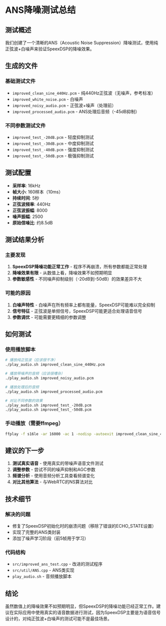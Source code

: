 # ANS降噪测试总结

## 测试概述

我们创建了一个清晰的ANS（Acoustic Noise Suppression）降噪测试，使用纯正弦波+白噪声来验证SpeexDSP的降噪效果。

## 生成的文件

### 基础测试文件
- `improved_clean_sine_440Hz.pcm` - 纯440Hz正弦波（无噪声，参考标准）
- `improved_white_noise.pcm` - 白噪声
- `improved_noisy_audio.pcm` - 正弦波+噪声（处理前）
- `improved_processed_audio.pcm` - ANS处理后音频（-45dB抑制）

### 不同参数测试文件
- `improved_test_-20dB.pcm` - 轻度抑制测试
- `improved_test_-30dB.pcm` - 中度抑制测试  
- `improved_test_-40dB.pcm` - 强度抑制测试
- `improved_test_-50dB.pcm` - 极强抑制测试

## 测试配置

- **采样率**: 16kHz
- **帧大小**: 160样本（10ms）
- **持续时间**: 5秒
- **正弦波频率**: 440Hz
- **正弦波振幅**: 8000
- **噪声振幅**: 2500
- **原始信噪比**: 约8.5dB

## 测试结果分析

### 主要发现

1. **SpeexDSP降噪功能正常工作** - 程序不再崩溃，所有参数都能正常处理
2. **降噪效果有限** - 从数值上看，降噪效果不如预期明显
3. **参数敏感性** - 不同噪声抑制级别（-20dB到-50dB）的效果差异不大

### 可能的原因

1. **白噪声特性** - 白噪声在所有频率上都有能量，SpeexDSP可能难以完全抑制
2. **信号特征** - 正弦波是单频信号，SpeexDSP可能更适合处理语音信号
3. **参数调优** - 可能需要更精细的参数调整

## 如何测试

### 使用播放脚本
```bash
# 播放纯正弦波（应该很干净）
./play_audio.sh improved_clean_sine_440Hz.pcm

# 播放带噪声的音频（应该很嘈杂）
./play_audio.sh improved_noisy_audio.pcm

# 播放处理后的音频
./play_audio.sh improved_processed_audio.pcm

# 对比不同参数的效果
./play_audio.sh improved_test_-20dB.pcm
./play_audio.sh improved_test_-50dB.pcm
```

### 手动播放（需要ffmpeg）
```bash
ffplay -f s16le -ar 16000 -ac 1 -nodisp -autoexit improved_clean_sine_440Hz.pcm
```

## 建议的下一步

1. **测试真实语音** - 使用真实的带噪声语音文件测试
2. **调整参数** - 尝试不同的噪声抑制和AGC参数
3. **频谱分析** - 使用音频分析工具查看频谱变化
4. **对比其他算法** - 与WebRTC的NS算法对比

## 技术细节

### 解决的问题
- 修复了SpeexDSP初始化时的崩溃问题（移除了错误的ECHO_STATE设置）
- 实现了完整的ANS类封装
- 添加了噪声学习阶段（前5帧用于学习）

### 代码结构
- `src/improved_ans_test.cpp` - 改进的测试程序
- `src/util/ANS.cpp` - ANS类实现
- `play_audio.sh` - 音频播放脚本

## 结论

虽然数值上的降噪效果不如预期明显，但SpeexDSP的降噪功能已经正常工作。建议在实际应用中使用真实的语音数据进行测试，因为SpeexDSP主要是为语音信号设计的，对纯正弦波+白噪声的测试可能不是最佳场景。 